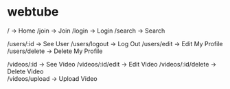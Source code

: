 # webtube

/ -> Home
/join -> Join
/login -> Login
/search -> Search

/users/:id -> See User
/users/logout -> Log Out
/users/edit -> Edit My Profile
/users/delete -> Delete My Profile

/videos/:id -> See Video 
/videos/:id/edit -> Edit Video 
/videos/:id/delete -> Delete Video  
/videos/upload -> Upload Video